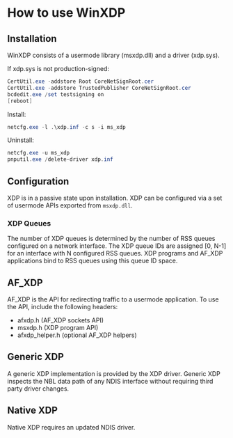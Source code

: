 # How to use WinXDP

## Installation

WinXDP consists of a usermode library (msxdp.dll) and a driver (xdp.sys).

If xdp.sys is not production-signed:
```PowerShell
CertUtil.exe -addstore Root CoreNetSignRoot.cer
CertUtil.exe -addstore TrustedPublisher CoreNetSignRoot.cer
bcdedit.exe /set testsigning on
[reboot]
```

Install:
```PowerShell
netcfg.exe -l .\xdp.inf -c s -i ms_xdp
```

Uninstall:
```PowerShell
netcfg.exe -u ms_xdp
pnputil.exe /delete-driver xdp.inf
```

## Configuration

XDP is in a passive state upon installation. XDP can be configured via a set of
usermode APIs exported from `msxdp.dll`.

### XDP Queues

The number of XDP queues is determined by the number of RSS queues configured on
a network interface. The XDP queue IDs are assigned [0, N-1] for an interface
with N configured RSS queues. XDP programs and AF_XDP applications bind to RSS
queues using this queue ID space.

## AF_XDP

AF_XDP is the API for redirecting traffic to a usermode application. To use the API,
include the following headers:

- afxdp.h (AF_XDP sockets API)
- msxdp.h (XDP program API)
- afxdp_helper.h (optional AF_XDP helpers)

## Generic XDP

A generic XDP implementation is provided by the XDP driver. Generic XDP inspects
the NBL data path of any NDIS interface without requiring third party driver
changes.

## Native XDP

Native XDP requires an updated NDIS driver.
